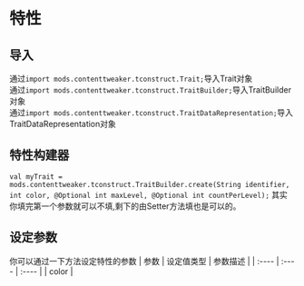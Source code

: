 # 特性

## 导入
通过`import mods.contenttweaker.tconstruct.Trait;`导入Trait对象  
通过`import mods.contenttweaker.tconstruct.TraitBuilder;`导入TraitBuilder对象  
通过`import mods.contenttweaker.tconstruct.TraitDataRepresentation;`导入TraitDataRepresentation对象  

## 特性构建器
`val myTrait = mods.contenttweaker.tconstruct.TraitBuilder.create(String identifier, int color, @Optional int maxLevel, @Optional int countPerLevel);` 
其实你填完第一个参数就可以不填,剩下的由Setter方法填也是可以的。

## 设定参数
你可以通过一下方法设定特性的参数
| 参数 | 设定值类型 | 参数描述 |
| :---- | :---- | :---- |
| color | 

